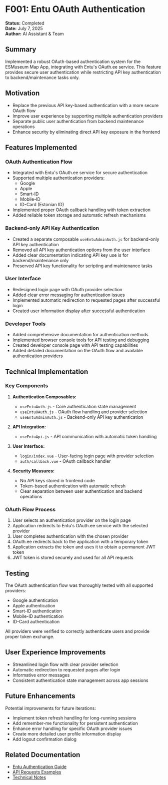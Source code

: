 # F001: Entu OAuth Authentication

**Status:** Completed  
**Date:** July 7, 2025  
**Author:** AI Assistant & Team  

## Summary

Implemented a robust OAuth-based authentication system for the ESMuseum Map App, integrating with Entu's OAuth.ee service. This feature provides secure user authentication while restricting API key authentication to backend/maintenance tasks only.

## Motivation

- Replace the previous API key-based authentication with a more secure OAuth flow
- Improve user experience by supporting multiple authentication providers
- Separate public user authentication from backend maintenance operations
- Enhance security by eliminating direct API key exposure in the frontend

## Features Implemented

### OAuth Authentication Flow

- Integrated with Entu's OAuth.ee service for secure authentication
- Supported multiple authentication providers:
  - Google
  - Apple
  - Smart-ID
  - Mobile-ID
  - ID-Card (Estonian ID)
- Implemented proper OAuth callback handling with token extraction
- Added reliable token storage and automatic refresh mechanisms

### Backend-only API Key Authentication

- Created a separate composable `useEntuAdminAuth.js` for backend-only API key authentication
- Removed all API key authentication options from the user interface
- Added clear documentation indicating API key use is for backend/maintenance only
- Preserved API key functionality for scripting and maintenance tasks

### User Interface

- Redesigned login page with OAuth provider selection
- Added clear error messaging for authentication issues
- Implemented automatic redirection to requested pages after successful login
- Created user information display after successful authentication

### Developer Tools

- Added comprehensive documentation for authentication methods
- Implemented browser console tools for API testing and debugging
- Created developer console page with API testing capabilities
- Added detailed documentation on the OAuth flow and available authentication providers

## Technical Implementation

### Key Components

1. **Authentication Composables:**
   - `useEntuAuth.js` - Core authentication state management
   - `useEntuOAuth.js` - OAuth flow handling and provider selection
   - `useEntuAdminAuth.js` - Backend-only API key authentication

2. **API Integration:**
   - `useEntuApi.js` - API communication with automatic token handling

3. **User Interface:**
   - `login/index.vue` - User-facing login page with provider selection
   - `auth/callback.vue` - OAuth callback handler

4. **Security Measures:**
   - No API keys stored in frontend code
   - Token-based authentication with automatic refresh
   - Clear separation between user authentication and backend operations

### OAuth Flow Process

1. User selects an authentication provider on the login page
2. Application redirects to Entu's OAuth.ee service with the selected provider
3. User completes authentication with the chosen provider
4. OAuth.ee redirects back to the application with a temporary token
5. Application extracts the token and uses it to obtain a permanent JWT token
6. JWT token is stored securely and used for all API requests

## Testing

The OAuth authentication flow was thoroughly tested with all supported providers:

- Google authentication
- Apple authentication
- Smart-ID authentication
- Mobile-ID authentication
- ID-Card authentication

All providers were verified to correctly authenticate users and provide proper token exchange.

## User Experience Improvements

- Streamlined login flow with clear provider selection
- Automatic redirection to requested pages after login
- Informative error messages
- Consistent authentication state management across app sessions

## Future Enhancements

Potential improvements for future iterations:

- Implement token refresh handling for long-running sessions
- Add remember-me functionality for persistent authentication
- Enhance error handling for specific OAuth provider issues
- Create more detailed user profile information display
- Add logout confirmation dialog

## Related Documentation

- [Entu Authentication Guide](/.copilot-docs/authentication/entu-authentication.md)
- [API Requests Examples](/.copilot-docs/api-requests/entu.http)
- [Technical Notes](/.copilot-docs/technical-notes.md)
